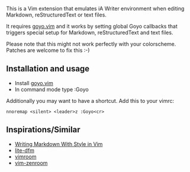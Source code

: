 This is a Vim extension that emulates iA Writer environment when editing Markdown, reStructuredText or text files.

It requires [goyo.vim](https://github.com/junegunn/goyo.vim) and it works by setting global Goyo callbacks that triggers special setup for Markdown, reStructuredText and text files.

Please note that this might not work perfectly with your colorscheme. Patches are welcome to fix this :-)

## Installation and usage

* Install [goyo.vim](https://github.com/junegunn/goyo.vim)
* In command mode type :Goyo

Additionally you may want to have a shortcut. Add this to your vimrc:

    nnoremap <silent> <leader>z :Goyo<cr>

## Inspirations/Similar

* [Writing Markdown With Style in Vim](http://astrails.com/blog/2013/8/12/writing-markdown-with-style-in-vim)
* [lite-dfm](https://github.com/bilalq/lite-dfm)
* [vimroom](https://github.com/mikewest/vimroom)
* [vim-zenroom](https://github.com/dawid-szewc/vim-zenroom)
